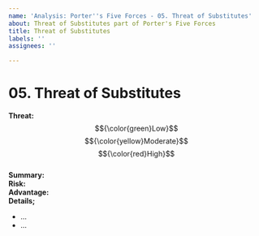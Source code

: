 ```yaml
---
name: 'Analysis: Porter''s Five Forces - 05. Threat of Substitutes'
about: Threat of Substitutes part of Porter's Five Forces
title: Threat of Substitutes
labels: ''
assignees: ''

---
```


# 05. Threat of Substitutes

**Threat:**  $${\color{green}Low}$$ $${\color{yellow}Moderate}$$ $${\color{red}High}$$\
**Summary:** \
**Risk:** \
**Advantage:** \
**Details;**

   * ...
   * ...
